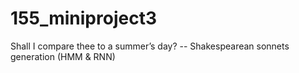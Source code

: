 # 155_miniproject3
Shall I compare thee to a summer’s day? -- Shakespearean sonnets generation (HMM &amp; RNN)
